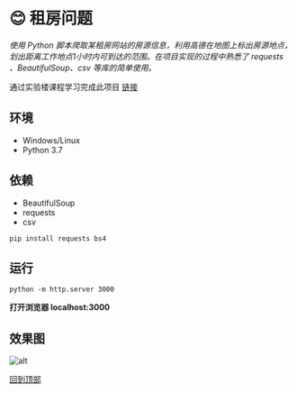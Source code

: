 # :blush: 租房问题

_使用 Python 脚本爬取某租房网站的房源信息，利用高德在地图上标出房源地点，划出距离工作地点1小时内可到达的范围。在项目实现的过程中熟悉了 requests 、BeautifulSoup、csv 等库的简单使用。_

通过实验楼课程学习完成此项目 [链接](https://www.shiyanlou.com/courses/599)

## 环境
* Windows/Linux
* Python 3.7
## 依赖
* BeautifulSoup
* requests
* csv

 ```
 pip install requests bs4
 ```
 ## 运行
 ```
 python -m http.server 3000
 ```
 **打开浏览器 localhost:3000**
 
 ## 效果图
 
 ![alt]()
 
 [回到顶部](#readme)
